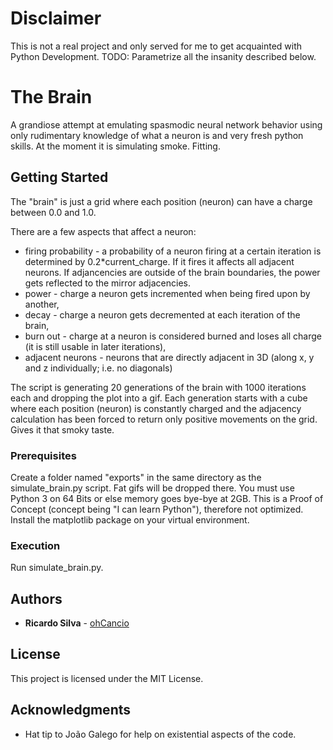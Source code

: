 # Disclaimer
This is not a real project and only served for me to get acquainted with Python Development. TODO: Parametrize all the insanity described below.

# The Brain

A grandiose attempt at emulating spasmodic neural network behavior using only rudimentary knowledge of what a neuron is and very fresh python skills.
At the moment it is simulating smoke. Fitting.

## Getting Started
The "brain" is just a grid where each position (neuron) can have a charge between 0.0 and 1.0.

There are a few aspects that affect a neuron:
* firing probability - a probability of a neuron firing at a certain iteration is determined by 0.2*current_charge. If it fires it affects all adjacent neurons. If adjancencies are outside of the brain boundaries, the power gets reflected to the mirror adjacencies.
* power - charge a neuron gets incremented when being fired upon by another,
* decay - charge a neuron gets decremented at each iteration of the brain,
* burn out - charge at a neuron is considered burned and loses all charge (it is still usable in later iterations),
* adjacent neurons - neurons that are directly adjacent in 3D (along x, y and z individually; i.e. no diagonals)

The script is generating 20 generations of the brain with 1000 iterations each and dropping the plot into a gif.
Each generation starts with a cube where each position (neuron) is constantly charged and the adjacency calculation has been forced to return only positive movements on the grid. Gives it that smoky taste.

### Prerequisites

Create a folder named "exports" in the same directory as the simulate_brain.py script. Fat gifs will be dropped there.
You must use Python 3 on 64 Bits or else memory goes bye-bye at 2GB. This is a Proof of Concept (concept being "I can learn Python"), therefore not optimized.
Install the matplotlib package on your virtual environment.

### Execution
Run simulate_brain.py.

## Authors

* **Ricardo Silva** - [ohCancio](https://github.com/ohCancio)

## License

This project is licensed under the MIT License.

## Acknowledgments

* Hat tip to João Galego for help on existential aspects of the code.

